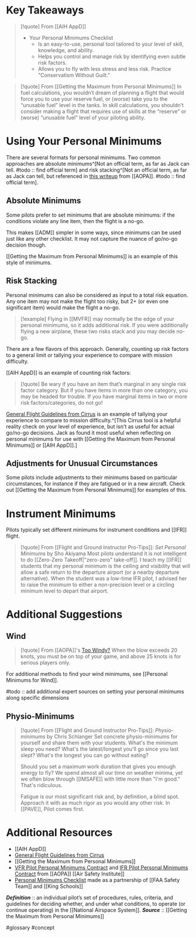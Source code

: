 # Key Takeaways
> [!quote] From [[AIH AppD]]
> * Your Personal Minimums Checklist
>	* Is an easy-to-use, personal tool tailored to your level of skill, knowledge, and ability.
>	* Helps you control and manage risk by identifying even subtle risk factors.
>	* Allows you to fly with less stress and less risk. Practice "Conservatism Without Guilt."

> [!quote] From [[Getting the Maximum from Personal Minimums]]
> In fuel calculations, you wouldn’t dream of planning a flight that would force you to use your reserve fuel, or (worse) take you to the “unusable fuel” level in the tanks. In skill calculations, you shouldn’t consider making a flight that requires use of skills at the “reserve” or (worse) “unusable fuel” level of your piloting ability.

# Using Your Personal Minimums
There are several formats for personal minimums. Two common approaches are absolute minimums^[Not an official term, as far as Jack can tell. #todo :: find official term] and risk stacking^[Not an official term, as far as Jack can tell, but referenced in [this writeup](https://www.aopa.org/news-and-media/all-news/2022/august/pilot/what-went-wrong-risk-stacking) from [[AOPA]]. #todo :: find official term].

## Absolute Minimums
Some pilots prefer to set minimums that are absolute minimums: if the conditions violate any line item, then the flight is a no-go.

This makes [[ADM]] simpler in some ways, since minimums can be used just like any other checklist. It may not capture the nuance of go/no-go decision though.

[[Getting the Maximum from Personal Minimums]] is an example of this style of minimums.

## Risk Stacking
Personal minimums can also be considered as input to a total risk equation. Any one item may not make the flight too risky, but 2+ (or even one significant item) would make the flight a no-go.

> [!example]
> Flying in [[MVFR]] may normally be the edge of your personal minimums, so it adds additional risk. If you were additionally flying a new airplane, these two risks stack and you may decide no-go.

There are a few flavors of this approach. Generally, counting up risk factors to a general limit or tallying your experience to compare with mission difficulty.

[[AIH AppD]] is an example of counting risk factors:
> [!quote] 
> Be wary if you have an item that’s marginal in any single risk factor category. But if you have items in more than one category, you may be headed for trouble. If you have marginal items in two or more risk factors/categories, do not go! 

[General Flight Guidelines from Cirrus](https://cirrusaircraft.com/knowyourlimits/) is an example of tallying your experience to compare to mission difficulty.^[This Cirrus tool is a helpful reality check on your level of experience, but isn't as useful for actual go/no-go decisions. Jack as found it most useful when reflecting on personal minimums for use with [[Getting the Maximum from Personal Minimums]] or [[AIH AppD]].]


## Adjustments for Unusual Circumstances
Some pilots include adjustments to their minimums based on particular circumstances, for instance if they are fatigued or in a new aircraft. Check out [[Getting the Maximum from Personal Minimums]] for examples of this.

# Instrument Minimums
Pilots typically set different minimums for instrument conditions and [[IFR]] flight.

> [!quote] From [[Flight and Ground Instructor Pro-Tips]]: *Set Personal Minimums* by Sho Akiyama
> Most pilots understand it is not intelligent to do [[Zero-Zero Takeoff|"zero-zero" take-off]]. I teach my [[IFR]] students that my personal minimum is the ceiling and visibility that will allow a safe return to the departure airport (or a nearby departure alternative). When the student was a low-time IFR pilot, I advised her to raise the minimum to either a non-precision level or a circling minimum level to depart that airport.

# Additional Suggestions
## Wind
> [!quote] From [[AOPA]]'s [Too Windy?](https://www.aopa.org/news-and-media/all-news/1998/march/pilot/too-windy)
> When the blow exceeds 20 knots, you must be on top of your game, and above 25 knots is for serious players only.

For additional methods to find your wind minimums, see [[Personal Minimums for Wind]].

#todo :: add additional expert sources on setting your personal minimums along specific dimensions

## Physio-Minimums
> [!quote] From [[Flight and Ground Instructor Pro-Tips]]: *Physio-minimums* by Chris Schlanger
> Set concrete physio-minimums for yourself and share them with your students. What's the minimum sleep you need? What's the latest/longest you'll go since you last slept? What's the longest you can go without eating? 
> 
> Should you set a maximum work duration that gives you enough energy to fly? We spend almost all our time on weather minima, yet we often blow through [[IMSAFE]] with little more than "I'm good." That's ridiculous.
> 
> Fatigue is our most significant risk and, by definition, a blind spot. Approach it with as much rigor as you would any other risk. In [[PAVE]], Pilot comes first.

# Additional Resources
- [[AIH AppD]]
- [General Flight Guidelines from Cirrus](https://cirrusaircraft.com/knowyourlimits/)
- [[Getting the Maximum from Personal Minimums]]
- [VFR Pilot Personal Minimums Contract](https://www.aopa.org/-/media/Files/AOPA/Home/Pilot-Resources/Personal-Mins-Contracts/Personal-Minimums-Contract-VFR.pdf) and [IFR Pilot Personal Minimums Contract](https://www.aopa.org/-/media/Files/AOPA/Home/Pilot-Resources/Personal-Mins-Contracts/Personal-Minimums-Contract-IFR.pdf) from [[AOPA]] [[Air Safety Institute]]
- [Personal Minimums Checklist](https://www.faasafety.gov/files/gslac/courses/content/28/212/Personal%20Minimums%20Checklist.pdf) made as a partnership of [[FAA Safety Team]] and [[King Schools]]

***Definition***    :: an individual pilot’s set of procedures, rules, criteria, and guidelines for deciding whether, and under what conditions, to operate (or continue operating) in the [[National Airspace System]].
***Source***         :: [[Getting the Maximum from Personal Minimums]]

#glossary #concept
